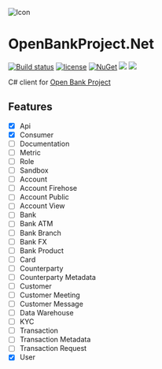 ![Icon](https://i.imgur.com/2ym3YNc.jpg?1)
# OpenBankProject.Net 
[![Build status](https://ci.appveyor.com/api/projects/status/w4jyok8a4nr4svqn?svg=true)](https://ci.appveyor.com/project/lvermeulen/openbankproject-net)
 [![license](https://img.shields.io/github/license/lvermeulen/OpenBankProject.Net.svg?maxAge=2592000)](https://github.com/lvermeulen/OpenBankProject.Net/blob/master/LICENSE) [![NuGet](https://img.shields.io/nuget/vpre/OpenBankProject.Net.svg?maxAge=2592000)](https://www.nuget.org/packages/OpenBankProject.Net/) 
 ![](https://img.shields.io/badge/.net-4.5.2-yellowgreen.svg) ![](https://img.shields.io/badge/netstandard-1.3-yellowgreen.svg)

C# client for [Open Bank Project](https://openbankproject.com/)

## Features
* [X] Api
* [X] Consumer
* [ ] Documentation
* [ ] Metric
* [ ] Role
* [ ] Sandbox
* [ ] Account
* [ ] Account Firehose
* [ ] Account Public
* [ ] Account View
* [ ] Bank
* [ ] Bank ATM
* [ ] Bank Branch
* [ ] Bank FX
* [ ] Bank Product
* [ ] Card
* [ ] Counterparty
* [ ] Counterparty Metadata
* [ ] Customer
* [ ] Customer Meeting
* [ ] Customer Message
* [ ] Data Warehouse
* [ ] KYC
* [ ] Transaction
* [ ] Transaction Metadata
* [ ] Transaction Request
* [X] User
